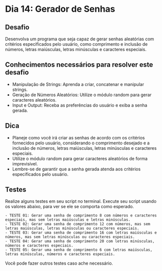 # Dia 14: Gerador de Senhas

## Desafio

Desenvolva um programa que seja capaz de gerar senhas aleatórias com critérios especificados pelo usuário, como comprimento e inclusão de números, letras maiúsculas, letras minúsculas e caracteres especiais.

## Conhecimentos necessários para resolver este desafio

- Manipulação de Strings: Aprenda a criar, concatenar e manipular strings.
- Geração de Números Aleatórios: Utilize o módulo random para gerar caracteres aleatórios.
- Input e Output: Receba as preferências do usuário e exiba a senha gerada.

## Dica

- Planeje como você irá criar as senhas de acordo com os critérios fornecidos pelo usuário, considerando o comprimento desejado e a inclusão de números, letras maiúsculas, letras minúsculas e caracteres especiais.
- Utilize o módulo random para gerar caracteres aleatórios de forma imprevisível.
- Lembre-se de garantir que a senha gerada atenda aos critérios especificados pelo usuário.

## Testes

Realize alguns testes em seu script no terminal. Execute seu script usando os valores abaixo, para ver se ele se comporta como esperado.

    - TESTE 01: Gerar uma senha de comprimento 8 com números e caracteres especiais, mas sem letras maiúsculas e letras minúsculas.
    - TESTE 02: Gerar uma senha de comprimento 12 com números, mas sem letras maiúsculas, letras minúsculas ou caracteres especiais.
    - TESTE 03: Gerar uma senha de comprimento 16 com letras maiúsculas e números, mas sem letras minúsculas ou caracteres especiais.
    - TESTE 04: Gerar uma senha de comprimento 20 com letras minúsculas, números e caracteres especiais.
    - TESTE 05: Gerar uma senha de comprimento 6 com letras maiúsculas, letras minúsculas, números e caracteres especiais.

Você pode fazer outros testes caso ache necessário.